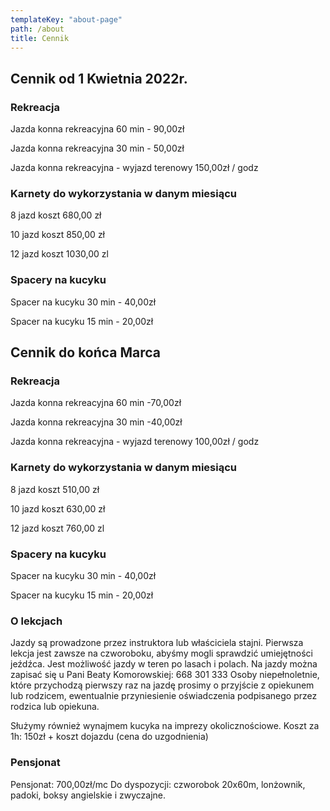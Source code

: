 ```yaml
---
templateKey: "about-page"
path: /about
title: Cennik
---
```


## Cennik od 1 Kwietnia 2022r.

### Rekreacja

Jazda konna rekreacyjna 60 min - 90,00zł

Jazda konna rekreacyjna 30 min - 50,00zł

Jazda konna rekreacyjna - wyjazd terenowy 150,00zł / godz

### Karnety do wykorzystania w danym miesiącu

8 jazd koszt 680,00 zł

10 jazd koszt 850,00 zł

12 jazd koszt 1030,00 zl

### Spacery na kucyku

Spacer na kucyku 30 min - 40,00zł

Spacer na kucyku 15 min - 20,00zł

## Cennik do końca Marca

### Rekreacja

Jazda konna rekreacyjna 60 min -70,00zł

Jazda konna rekreacyjna 30 min -40,00zł

Jazda konna rekreacyjna - wyjazd terenowy 100,00zł / godz

### Karnety do wykorzystania w danym miesiącu

8 jazd koszt 510,00 zł

10 jazd koszt 630,00 zł

12 jazd koszt 760,00 zl

### Spacery na kucyku

Spacer na kucyku 30 min - 40,00zł

Spacer na kucyku 15 min - 20,00zł

### O lekcjach

Jazdy są prowadzone przez instruktora lub właściciela stajni. Pierwsza lekcja jest zawsze na czworoboku, abyśmy mogli sprawdzić umiejętności jeźdźca. Jest możliwość jazdy w teren po lasach i polach. Na jazdy można zapisać się u Pani Beaty Komorowskiej: 668 301 333
Osoby niepełnoletnie, które przychodzą pierwszy raz na jazdę prosimy o przyjście z opiekunem lub rodzicem, ewentualnie przyniesienie oświadczenia podpisanego przez rodzica lub opiekuna.

Służymy również wynajmem kucyka na imprezy okolicznościowe.
Koszt za 1h: 150zł + koszt dojazdu (cena do uzgodnienia)

### Pensjonat

Pensjonat: 700,00zł/mc
Do dyspozycji: czworobok 20x60m, lonżownik, padoki, boksy angielskie i zwyczajne.

